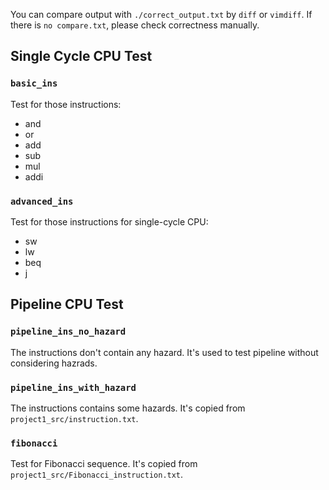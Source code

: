 You can compare output with `./correct_output.txt` by `diff` or `vimdiff`.
If there is `no compare.txt`, please check correctness manually.

## Single Cycle CPU Test

### `basic_ins`
Test for those instructions:
- and 
- or 
- add 
- sub 
- mul 
- addi

### `advanced_ins`
Test for those instructions for single-cycle CPU:
- sw
- lw
- beq
- j

## Pipeline CPU Test

### `pipeline_ins_no_hazard`
The instructions don't contain any hazard. It's used to test pipeline without considering hazrads.

### `pipeline_ins_with_hazard`
The instructions contains some hazards. It's copied from `project1_src/instruction.txt`. 

### `fibonacci`
Test for Fibonacci sequence. It's copied from `project1_src/Fibonacci_instruction.txt`.
